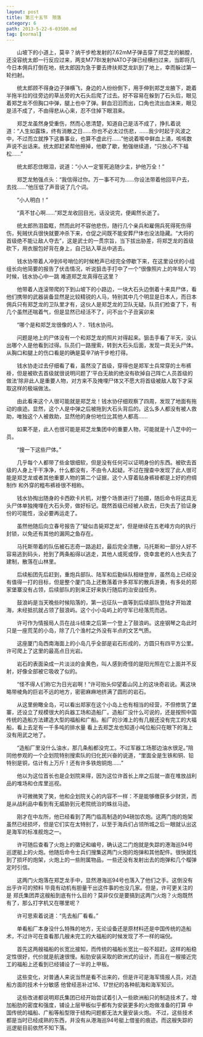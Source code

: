 ```yaml
---
layout: post
title: 第三十五节　殒落
category: 6
path: 2013-5-22-6-03500.md
tag: [normal]
---
```


　　山坡下的小道上，莫辛？纳干步枪发射的7.62mM子弹击穿了郑芝龙的躺膛，还没容统太郎一行反应过来，两支M77BI发射NATO子弹已经横扫过来，当即将几今日本佣兵打倒在地，统太郎因为急于要去搀扶郑芝龙趴到了地上，幸而躲过第一轮扫射。

　　统太郎顾不得身边子弹横飞，身边的人纷纷倒下，用手伸到郑芝龙腋下，跪着半拖半拉的往旁边的草丛旁的大石头后爬了过去。好不容易在躲到了石头后，眼见着郑芝龙不但胸口中弹，腿上也中了弹。鲜血汩汩而出，口角也流出血沫来，眼见是活不成了，不由得悲从心来，忍不住掉下眼泪来。

　　郑芝龙虽然身受重伤，然而心思清楚，知道自己是活不成了，挣扎着说道：“人生如露珠，终有消散之日……你也不必太过伤悲，……我少时起于风波之中，不过而立就挣下这番事业，也算不虚此行……”他说着喉中鲜血上涌，咳咳数声说不出话来。统太郎赶紧帮他擦掉，他歇了歇，勉强继续道，“只放心不下福松……”

　　统太郎忍住眼泪，说道：“小人一定誓死追随少主，护他万全！”

　　郑芝龙勉强点头：“我信得过你。万一事不可为……你设法带着他回平户去，去找……”他压低了声音说了几个词。

　　“小人明白！”

　　“真不甘心啊……”郑芝龙收回目光，话没说完，便阖然长逝了。

　　统太郎热泪盈眶，然而此时不容他悲伤，随行几个亲兵和雇佣兵死得死伤得伤，髡贼伏兵很快就要冲杀下来，仓促之间既不能安葬尸体也没法隐藏。“大将的首级绝不能让敌人夺去”，这是武士的一贯宗旨，当下拔出胁差，将郑芝龙的首级砍下，用衣服包好背在身上，自己钻入草丛中逃去。

　　钱水协带着人冲到6号哨位的时候枪声已经完全停歇下来，在这里设伏的小组组长向他简要的报告了伏击情况，听说狙击手打中了一个“很像照片上的年轻人”的时候，钱水协心中一跳 难道郑芝龙真得在这里？

　　他带着人连滚带爬的下到山坡下的小路边，一块大石头边倒着十来具尸体，看他们携带的武器装备显然是比较精锐的人马，特别其中几个明显是日本人，而日本佣兵只有郑芝龙的卫队里才有，这伙人是郑芝龙的卫队无疑。队员们检查了下，有几个虽然还喘着气，但是显然已经活不了，问不出个子丑寅卯来

　　“哪个是和郑芝龙很像的人？．1钱水协问。

　　问题是地上的尸体没有一个和郑芝龙的照片对得起来。狙击手看了半天，没认出哪个人是他看到过得。队员们一路搜索，转到大石头后面，发现一具无头尸体。从胸口和腿上的伤口看是的确是莫辛7纳干步枪打得。

　　钱水协走过去仔细看了看，虽然没了首级，穿得也是郑军士兵常穿的土布裤褂，但是被砍去首级就很说明问题了‘平白无故的绝没有砍掉自己阵亡人员首级的做法’除非此人是重要人物，对方来不及掩埋尸体又不愿大将首级被敌人取下才采取这样的极端做法。

　　由此看来这个人很可能就是郑芝龙！钱水协仔细观察了四周，发现了地面有拖动的痕迹。显然，这个人是中弹之后被拖到大石头背后的。这么多人都没有被人救助，唯独这个人被救助，显然他的身份地位比其他人都高……

　　如果不是，此人也很可能是郑芝龙集团中的重要人物，可能就是十八芝中的一员。

　　“搜一下这些尸体。”

　　几乎每个人都带了些金银细软，但是没有任何可以证明身份的东西。被砍去首级的人身上干干净净，什么都没有，不由令人起疑。不过在搜查中发现了此人很可能是郑芝龙或者其他重要人物的第二个证据，这个人穿着贴身裤褂都是上好的府绸制作 和外穿的粗布裤褂很不相称。

　　钱水协掏出随身的卡西欧卡片机，对整个场景进行了拍摄，随后命令将这具无头尸体单独掩埋在大石头旁，做好标记。既然首级已经被人砍去，巳失去了验证身份的可能性，没必要再运走了。

　　虽然他随后向立春号报告了“疑似击毙郑芝龙”，但是继续在五老峰方向的执行封锁，以免还有其他的漏网之鱼存在。

　　马托斯带着的队伍被石志奇一路追赶，最后完全溃散，马托斯和一部分人好不容易逃到码头，抢到了两条船得以逃走，其他人或死或俘，侥幸盅老的人也失去了建制，散落在山林里。

　　后续船团先后赶到，重炮兵部队、陆军和后勤纵队相继登岸，虽然岛上已经没有值得一打的目标，但是整个厦门岛上还散落着许多郑军的散兵游勇，有多处的郑家堡寨没有占领，后续部队的到来正好来执行随后的治安战任务。

　　鼓浪屿是当天晚些时候陷落的，第一远征队一直等到后续部队登陆才开始渡海，未经抵抗就占领了鼓浪屿。这个小小岛屿上的守军已经落荒而逃。

　　许可作为情报局人员在战斗结束之后第一个登上了鼓浪屿。这座钢琴之岛此时只是一座荒芜的小岛，除了几个渔村之外没有半点的文艺气质。

　　这座厦门岛西南海面上的小岛几乎全部是岩石形成的，方圆只有四平方公里。许可爬上了这里的最高点日光岩。

　　岩石的表面染成一片淡淡的金黄色，叫人感到奇怪的是阳光照在它上面并不反射，好像全部被它吸收了似的。

　　“怪不得人们称它为日光岩啊！”许可抬头仰望着山冈上的这块奇岩说。离这块略带棱角的巨岩不远的地方，密密麻麻地挤满了圆形的岩石。

　　从这里俯瞰全岛，可以看出郑家在这个小岛上也有相当的经营，不但修筑了堡寨，还设立了规模很大的兵器工场和造船厂。造船厂没什么可说的，还是按照中国传统的造船方法建造大型的福船和广船。船厂的沙滩上的有几艘还没有完工的大福船，看上去足有一千多吨的排水量 看上去郑芝龙也知道小吨位船只在眼下的海上没有用武之地了。

　　“造船厂里没什么油水，那几条船都没完工。不过军器工场那边油水很足。”陪同他参观的一个企划院特别搜索队的归化民兴奋的说道，“里面全是生铁和铜、铅 特别是铜，估计有上万斤！还有许多铁炮铜炮……”

　　他以为这位首长也是企划院来得，因为这位许首长上岸之后就一直在堆放战利品的堆场和仓库里巡视。

　　许可微微笑了笑，他和企划院关心的内容不一样：不是能够缴获多少财货，而是从战利品中看到有无威胁到元老院统治的蛛丝马迹。

　　刚才在中左所，他已经看到了两门临高制造的94磅加农炮。这两门炮的炮架虽然已经损坏，但是它们实在太特别了，以至于海兵们占领所城之后一眼就认出这是海军的标准舰炮之一。

　　许可随后查看了火炮上的徽记和编号，确认这二门炮就是失踪的港海巡94号巡逻艇上的火炮。他随后命令士兵们搜集这两门火炮的炮弹和其他配件。很快就找到了损坏的炮架，火炮上的一些附属物品，一些还没有发射出去的炮弹和几个榴弹定时引信。

　　这两门火炮落在郑芝龙手中，显然港海巡94号也落入了他们之手。这倒没有出乎许可的预料 毕竟有动机有胆量干出这件事的也没几家。但是，许可更关注的是 郑氏集团弄这艘船到底有什么目的？莫非仅仅是要搞到这两门火炮？火炮既然有了，那么打字机又在哪里呢？

　　许可思索着说道：“先去船厂看看。”

　　单看船厂本身没什么特殊的地方，无论设备还是原材料还是中国传统的造船术，不过许可在查看那几艘未完工的大福船的时候发现了不一样的端倪。

　　首先这两艘福船的长宽比接知，而传统的福船长宽比一般不超赶。这样的船稳定性很好，代价就是航速很慢。船肋安装采取的欧洲式的设计，而且在一艘接近完工的福船上还看到已经铺设了一半的上甲板。

　　这些变化，对普通人来说当然是看不出来的，但是许可是海军情报人员，对造船方面的技术十分敏感 他曾经恶补过16、17世纪的各种航海和海军知识。

　　这些改进都说明郑氏集团已经开始尝试着引入一些欧洲船只的制造技术了。增加船肋的密度和强度，铺设上层甲板似乎都有为安装更多的火炮做准备的打算 中国传统的福船、广船等船型限于结构问题都无法大量安装火炮。 不过，这些技术都是当时已经成熟的东西，并没有从港海巡94号艇上借鉴的痕迹。而这艘失踪的巡逻艇目前依然不知下落。